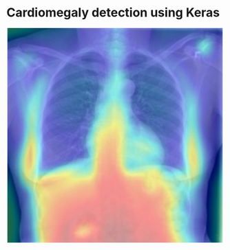 # Cardiomegaly detection using Keras

<p align="center">
 <img src="https://github.com/enric1994/EE544-1/blob/master/docs/samples/heatmap.11076-6762-12503.model2.8.6.layer5.jpg" width="500">
</p>
